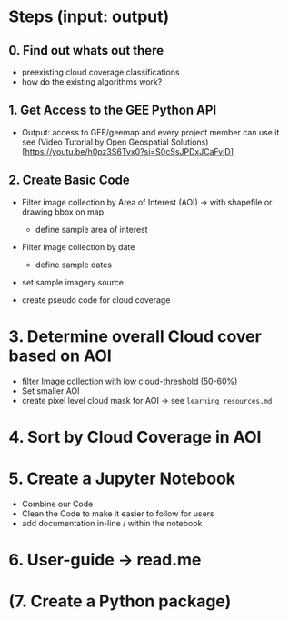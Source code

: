 # Steps (input: output)

## 0. Find out whats out there
- preexisting cloud coverage classifications
- how do the existing algorithms work?

## 1. Get Access to the GEE Python API
- Output: access to GEE/geemap and every project member can use it see (Video Tutorial by Open Geospatial Solutions)[https://youtu.be/h0pz3S6Tvx0?si=S0cSsJPDxJCaFvjD]

## 2. Create Basic Code
- Filter image collection by Area of Interest (AOI) -> with shapefile or drawing bbox on map
    - define sample area of interest
- Filter image collection by date
    - define sample dates

- set sample imagery source

- create pseudo code for cloud coverage 

# 3. Determine overall Cloud cover based on AOI

- filter Image collection with low cloud-threshold (50-60%)
- Set smaller AOI
- create pixel level cloud mask for AOI -> see `learning_resources.md`

# 4. Sort by Cloud Coverage in AOI


# 5. Create a Jupyter Notebook
- Combine our Code
- Clean the Code to make it easier to follow for users
- add documentation in-line / within the notebook

# 6. User-guide -> read.me


# (7. Create a Python package)

